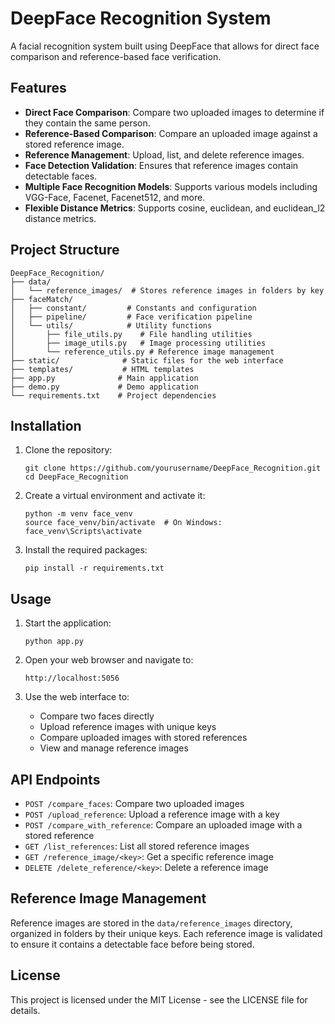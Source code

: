 # DeepFace Recognition System

A facial recognition system built using DeepFace that allows for direct face comparison and reference-based face verification.

## Features

- **Direct Face Comparison**: Compare two uploaded images to determine if they contain the same person.
- **Reference-Based Comparison**: Compare an uploaded image against a stored reference image.
- **Reference Management**: Upload, list, and delete reference images.
- **Face Detection Validation**: Ensures that reference images contain detectable faces.
- **Multiple Face Recognition Models**: Supports various models including VGG-Face, Facenet, Facenet512, and more.
- **Flexible Distance Metrics**: Supports cosine, euclidean, and euclidean_l2 distance metrics.

## Project Structure

```
DeepFace_Recognition/
├── data/
│   └── reference_images/  # Stores reference images in folders by key
├── faceMatch/
│   ├── constant/         # Constants and configuration
│   ├── pipeline/         # Face verification pipeline
│   └── utils/            # Utility functions
│       ├── file_utils.py    # File handling utilities
│       ├── image_utils.py   # Image processing utilities
│       └── reference_utils.py # Reference image management
├── static/              # Static files for the web interface
├── templates/           # HTML templates
├── app.py              # Main application
├── demo.py             # Demo application
└── requirements.txt    # Project dependencies
```

## Installation

1. Clone the repository:

   ```
   git clone https://github.com/yourusername/DeepFace_Recognition.git
   cd DeepFace_Recognition
   ```

2. Create a virtual environment and activate it:

   ```
   python -m venv face_venv
   source face_venv/bin/activate  # On Windows: face_venv\Scripts\activate
   ```

3. Install the required packages:
   ```
   pip install -r requirements.txt
   ```

## Usage

1. Start the application:

   ```
   python app.py
   ```

2. Open your web browser and navigate to:

   ```
   http://localhost:5056
   ```

3. Use the web interface to:
   - Compare two faces directly
   - Upload reference images with unique keys
   - Compare uploaded images with stored references
   - View and manage reference images

## API Endpoints

- `POST /compare_faces`: Compare two uploaded images
- `POST /upload_reference`: Upload a reference image with a key
- `POST /compare_with_reference`: Compare an uploaded image with a stored reference
- `GET /list_references`: List all stored reference images
- `GET /reference_image/<key>`: Get a specific reference image
- `DELETE /delete_reference/<key>`: Delete a reference image

## Reference Image Management

Reference images are stored in the `data/reference_images` directory, organized in folders by their unique keys. Each reference image is validated to ensure it contains a detectable face before being stored.

## License

This project is licensed under the MIT License - see the LICENSE file for details.
